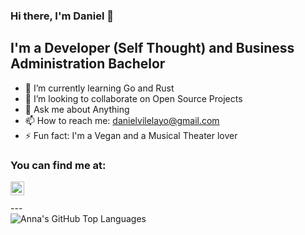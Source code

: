 ### Hi there, I'm Daniel 👋

## I'm a Developer (Self Thought) and Business Administration Bachelor

- 🌱 I’m currently learning Go and Rust
- 👯 I’m looking to collaborate on Open Source Projects
- 💬 Ask me about Anything
- 📫 How to reach me: danielvilelayo@gmail.com
- ⚡ Fun fact: I'm a Vegan and a Musical Theater lover

### You can find me at:

[<img align="left" alt="holisitc_developer | LinkedIn" width="22px" src="https://cdn.jsdelivr.net/npm/simple-icons@v3/icons/linkedin.svg" />][linkedin]

<br />
<br />
---

<br />

<img align="left" alt="Anna's GitHub Top Languages" src="https://github-readme-stats.vercel.app/api/top-langs/?username=arsentieva" />

[linkedin]: https://www.linkedin.com/in/daniel-vilela-cruz-694968138/
